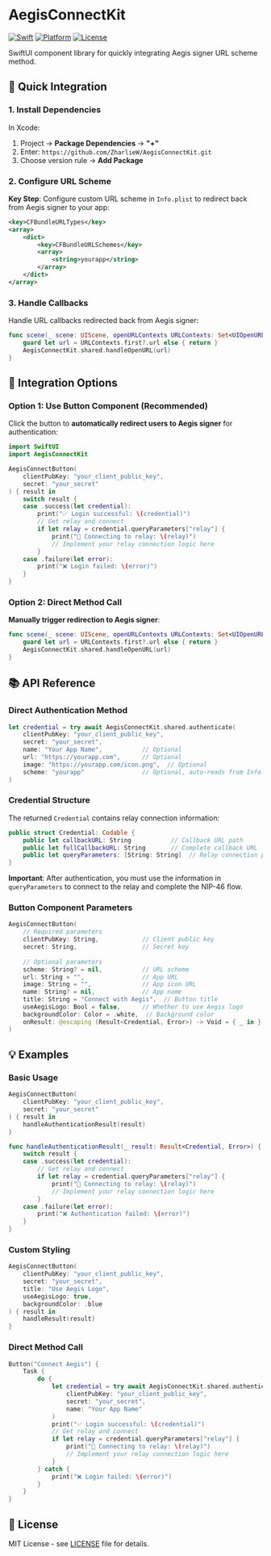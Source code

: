 # AegisConnectKit

[![Swift](https://img.shields.io/badge/Swift-5.9+-orange.svg)](https://swift.org)
[![Platform](https://img.shields.io/badge/Platform-iOS%2015.0+-blue.svg)](https://developer.apple.com/ios/)
[![License](https://img.shields.io/badge/License-MIT-green.svg)](LICENSE)

SwiftUI component library for quickly integrating Aegis signer URL scheme method.

## 🚀 Quick Integration

### 1. Install Dependencies

In Xcode:
1. Project → **Package Dependencies** → **"+"**
2. Enter: `https://github.com/ZharlieW/AegisConnectKit.git`
3. Choose version rule → **Add Package**

### 2. Configure URL Scheme

**Key Step**: Configure custom URL scheme in `Info.plist` to redirect back from Aegis signer to your app:

```xml
<key>CFBundleURLTypes</key>
<array>
    <dict>
        <key>CFBundleURLSchemes</key>
        <array>
            <string>yourapp</string>
        </array>
    </dict>
</array>
```

### 3. Handle Callbacks

Handle URL callbacks redirected back from Aegis signer:

```swift
func scene(_ scene: UIScene, openURLContexts URLContexts: Set<UIOpenURLContext>) {
    guard let url = URLContexts.first?.url else { return }
    AegisConnectKit.shared.handleOpenURL(url)
}
```

## 📱 Integration Options

### Option 1: Use Button Component (Recommended)

Click the button to **automatically redirect users to Aegis signer** for authentication:

```swift
import SwiftUI
import AegisConnectKit

AegisConnectButton(
    clientPubKey: "your_client_public_key",
    secret: "your_secret"
) { result in
    switch result {
    case .success(let credential):
        print("✅ Login successful: \(credential)")
        // Get relay and connect
        if let relay = credential.queryParameters["relay"] {
            print("📡 Connecting to relay: \(relay)")
            // Implement your relay connection logic here
        }
    case .failure(let error):
        print("❌ Login failed: \(error)")
    }
}
```

### Option 2: Direct Method Call

**Manually trigger redirection to Aegis signer**:

```swift
func scene(_ scene: UIScene, openURLContexts URLContexts: Set<UIOpenURLContext>) {
    guard let url = URLContexts.first?.url else { return }
    AegisConnectKit.shared.handleOpenURL(url)
}
```

## 📚 API Reference

### Direct Authentication Method

```swift
let credential = try await AegisConnectKit.shared.authenticate(
    clientPubKey: "your_client_public_key",
    secret: "your_secret",
    name: "Your App Name",           // Optional
    url: "https://yourapp.com",      // Optional
    image: "https://yourapp.com/icon.png",  // Optional
    scheme: "yourapp"                // Optional, auto-reads from Info.plist
)
```

### Credential Structure

The returned `Credential` contains relay connection information:

```swift
public struct Credential: Codable {
    public let callbackURL: String           // Callback URL path
    public let fullCallbackURL: String       // Complete callback URL
    public let queryParameters: [String: String]  // Relay connection parameters
}
```

**Important**: After authentication, you must use the information in `queryParameters` to connect to the relay and complete the NIP-46 flow.

### Button Component Parameters

```swift
AegisConnectButton(
    // Required parameters
    clientPubKey: String,            // Client public key
    secret: String,                  // Secret key
    
    // Optional parameters
    scheme: String? = nil,           // URL scheme
    url: String = "",                // App URL
    image: String = "",              // App icon URL
    name: String? = nil,             // App name
    title: String = "Connect with Aegis",  // Button title
    useAegisLogo: Bool = false,      // Whether to use Aegis logo
    backgroundColor: Color = .white,  // Background color
    onResult: @escaping (Result<Credential, Error>) -> Void = { _ in }  // Result callback
)
```

## 💡 Examples

### Basic Usage

```swift
AegisConnectButton(
    clientPubKey: "your_client_public_key",
    secret: "your_secret"
) { result in
    handleAuthenticationResult(result)
}

func handleAuthenticationResult(_ result: Result<Credential, Error>) {
    switch result {
    case .success(let credential):
        // Get relay and connect
        if let relay = credential.queryParameters["relay"] {
            print("📡 Connecting to relay: \(relay)")
            // Implement your relay connection logic here
        }
    case .failure(let error):
        print("❌ Authentication failed: \(error)")
    }
}
```

### Custom Styling

```swift
AegisConnectButton(
    clientPubKey: "your_client_public_key",
    secret: "your_secret",
    title: "Use Aegis Logo",
    useAegisLogo: true,
    backgroundColor: .blue
) { result in
    handleResult(result)
}
```

### Direct Method Call

```swift
Button("Connect Aegis") {
    Task {
        do {
            let credential = try await AegisConnectKit.shared.authenticate(
                clientPubKey: "your_client_public_key",
                secret: "your_secret",
                name: "Your App Name"
            )
            print("✅ Login successful: \(credential)")
            // Get relay and connect
            if let relay = credential.queryParameters["relay"] {
                print("📡 Connecting to relay: \(relay)")
                // Implement your relay connection logic here
            }
        } catch {
            print("❌ Login failed: \(error)")
        }
    }
}
```

## 📄 License

MIT License - see [LICENSE](LICENSE) file for details.

